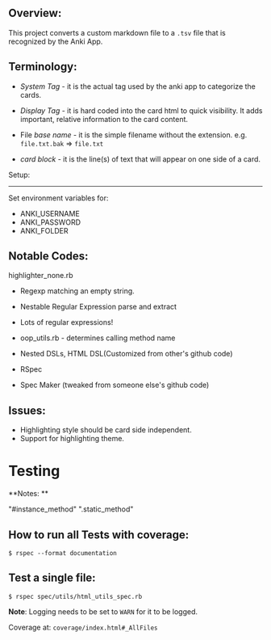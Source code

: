 Overview:
---------

This project converts a custom markdown file to a `.tsv` file that is recognized by the Anki App.  


Terminology:
------------

- _System Tag_ - it is the actual tag used by the anki app to categorize the cards.

- _Display Tag_ - it is hard coded into the card html to quick visibility.  It adds important, relative information to the card content.

- File _base name_ - it is the simple filename without the extension.  e.g. `file.txt.bak` => `file.txt`
- _card block_ - it is the line(s) of text that will appear on one side of a card.


Setup:
______
Set environment variables for:
- ANKI_USERNAME
- ANKI_PASSWORD
- ANKI_FOLDER


Notable Codes:
--------------

highlighter_none.rb
- Regexp matching an empty string.

- Nestable Regular Expression parse and extract
- Lots of regular expressions!
- oop_utils.rb - determines calling method name
- Nested DSLs, HTML DSL(Customized from other's github code)
- RSpec
- Spec Maker (tweaked from someone else's github code)




Issues:
-------
- Highlighting style should be card side independent.
- Support for highlighting theme.


# Testing

**Notes: **

"#instance_method"
".static_method"


How to run all Tests with coverage:
------------------------------------

```
$ rspec --format documentation
```

Test a single file:
-------------------

```
$ rspec spec/utils/html_utils_spec.rb 
```



**Note**: Logging needs to be set to `WARN` for it to be logged.

Coverage at: `coverage/index.html#_AllFiles`


